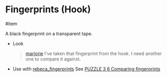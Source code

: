 # Fingerprints (Hook)

#item 

A black fingerprint on a transparent tape.

- Look
  > [marjorie](characters/marjorie.md)
  > I've taken that fingerprint from the hook. I need another one to compare it against.
- Use with [rebeca_fingerprints](rebeca_fingerprints.md)
	See [PUZZLE 3 6 Comparing fingerprints](../gdd.md#PUZZLE%203%206%20Comparing%20fingerprints)